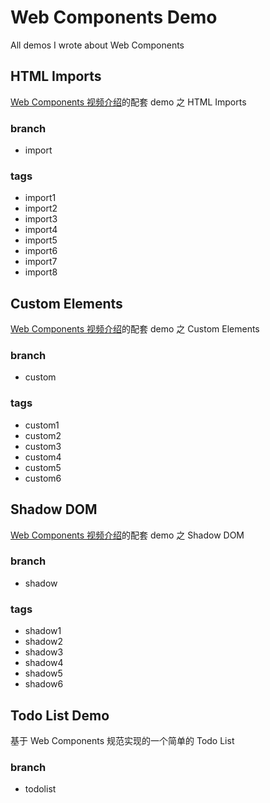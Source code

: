# Web Components Demo

All demos I wrote about Web Components

## HTML Imports

[Web Components 视频介绍](http://www.tudou.com/plcover/r0pA0z77CgM/)的配套 demo 之 HTML Imports

### branch

* import

### tags

* import1
* import2
* import3
* import4
* import5
* import6
* import7
* import8

## Custom Elements

[Web Components 视频介绍](http://www.tudou.com/plcover/r0pA0z77CgM/)的配套 demo 之 Custom Elements

### branch

* custom

### tags

* custom1
* custom2
* custom3
* custom4
* custom5
* custom6

## Shadow DOM

[Web Components 视频介绍](http://www.tudou.com/plcover/r0pA0z77CgM/)的配套 demo 之 Shadow DOM

### branch

* shadow

### tags

* shadow1
* shadow2
* shadow3
* shadow4
* shadow5
* shadow6

## Todo List Demo

基于 Web Components 规范实现的一个简单的 Todo List

### branch

* todolist


